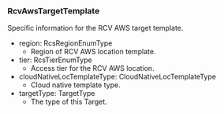 ### RcvAwsTargetTemplate
Specific information for the RCV AWS target template.

- region: RcsRegionEnumType
  - Region of RCV AWS location template.
- tier: RcsTierEnumType
  - Access tier for the RCV AWS location.
- cloudNativeLocTemplateType: CloudNativeLocTemplateType
  - Cloud native template type.
- targetType: TargetType
  - The type of this Target.
